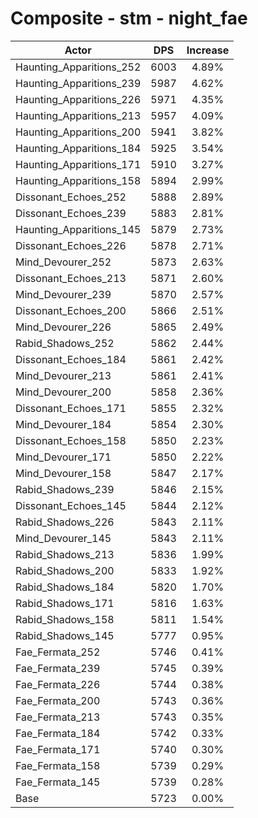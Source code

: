 # Composite - stm - night_fae
| Actor | DPS | Increase |
|---|:---:|:---:|
|Haunting_Apparitions_252|6003|4.89%|
|Haunting_Apparitions_239|5987|4.62%|
|Haunting_Apparitions_226|5971|4.35%|
|Haunting_Apparitions_213|5957|4.09%|
|Haunting_Apparitions_200|5941|3.82%|
|Haunting_Apparitions_184|5925|3.54%|
|Haunting_Apparitions_171|5910|3.27%|
|Haunting_Apparitions_158|5894|2.99%|
|Dissonant_Echoes_252|5888|2.89%|
|Dissonant_Echoes_239|5883|2.81%|
|Haunting_Apparitions_145|5879|2.73%|
|Dissonant_Echoes_226|5878|2.71%|
|Mind_Devourer_252|5873|2.63%|
|Dissonant_Echoes_213|5871|2.60%|
|Mind_Devourer_239|5870|2.57%|
|Dissonant_Echoes_200|5866|2.51%|
|Mind_Devourer_226|5865|2.49%|
|Rabid_Shadows_252|5862|2.44%|
|Dissonant_Echoes_184|5861|2.42%|
|Mind_Devourer_213|5861|2.41%|
|Mind_Devourer_200|5858|2.36%|
|Dissonant_Echoes_171|5855|2.32%|
|Mind_Devourer_184|5854|2.30%|
|Dissonant_Echoes_158|5850|2.23%|
|Mind_Devourer_171|5850|2.22%|
|Mind_Devourer_158|5847|2.17%|
|Rabid_Shadows_239|5846|2.15%|
|Dissonant_Echoes_145|5844|2.12%|
|Rabid_Shadows_226|5843|2.11%|
|Mind_Devourer_145|5843|2.11%|
|Rabid_Shadows_213|5836|1.99%|
|Rabid_Shadows_200|5833|1.92%|
|Rabid_Shadows_184|5820|1.70%|
|Rabid_Shadows_171|5816|1.63%|
|Rabid_Shadows_158|5811|1.54%|
|Rabid_Shadows_145|5777|0.95%|
|Fae_Fermata_252|5746|0.41%|
|Fae_Fermata_239|5745|0.39%|
|Fae_Fermata_226|5744|0.38%|
|Fae_Fermata_200|5743|0.36%|
|Fae_Fermata_213|5743|0.35%|
|Fae_Fermata_184|5742|0.33%|
|Fae_Fermata_171|5740|0.30%|
|Fae_Fermata_158|5739|0.29%|
|Fae_Fermata_145|5739|0.28%|
|Base|5723|0.00%|

